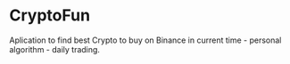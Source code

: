 # CryptoFun
Aplication to find best Crypto to buy on Binance in current time - personal algorithm - daily trading.
